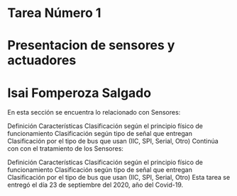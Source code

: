 # Tarea Número 1
# Presentacion de sensores y actuadores
# Isai Fomperoza Salgado
En esta sección se encuentra lo relacionado con Sensores:

Definición
Características
Clasificación según el principio físico de funcionamiento
Clasificación según tipo de señal que entregan
Clasificación por el tipo de bus que usan (IIC, SPI, Serial, Otro)
Continúa con con el tratamiento de los Sensores:

Definición
Características
Clasificación según el principio físico de funcionamiento
Clasificación según tipo de señal que entregan
Clasificación por el tipo de bus que usan (IIC, SPI, Serial, Otro)
Esta tarea se entregó el día 23 de septiembre del 2020, año del Covid-19.
